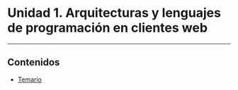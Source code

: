 # Unidad 1. Arquitecturas y lenguajes de programación en clientes web
---

## Contenidos
* [Temario](https://github.com/nebulavision/DAW/blob/main/dwc/DWEC01/DWEC01-Arquitecturas%20y%20lenguajes%20de%20programaci%C3%B3n%20en%20clientes%20web.pdf)
